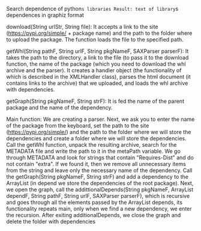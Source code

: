 Search dependence of python`s libraries
Result: text of library`s dependences in graphiz format

download(String urlStr, String file): It accepts a link to the site (https://pypi.org/simple/ + package name) and the path to the folder where to upload the package. The function loads the file to the specified path.

getWhl(String pathF, String urlF, String pkgNameF, SAXParser parserF): It takes the path to the directory, a link to the file (to pass it to the download function, the name of the package (which you need to download the whl archive and the parser). It creates a handler object (the functionality of which is described in the XMLHandler class), parses the html document (it contains links to the archive) that we uploaded, and loads the whl archive with dependencies.

getGraph(String pkgNameF, String strF): It is fed the name of the parent package and the name of the dependency.

Main function: We are creating a parser. Next, we ask you to enter the name of the package from the keyboard, set the path to the site (https://pypi.org/simple/) and the path to the folder where we will store the dependencies and create a folder where we will store the dependencies. Call the getWhl function, unpack the resulting archive, search for the METADATA file and write the path to it in the metaPath variable. We go through METADATA and look for strings that contain "Requires-Dist" and do not contain "extra". If we found it, then we remove all unnecessary items from the string and leave only the necessary name of the dependency. Call the getGraph(String pkgNameF, String strF) and add a dependency to the ArrayList (in depend we store the dependencies of the root package). Next, we open the graph, call the addittionalDepends(String pkgNameF, ArrayList<String> dependF, String pathF, String urlF, SAXParser parserF), which is recursive and goes through all the elements passed by the ArrayList depends, its functionality repeats main, only when we find a new dependency, we enter the recursion. After exiting additionalDepends, we close the graph and delete the folder with dependencies